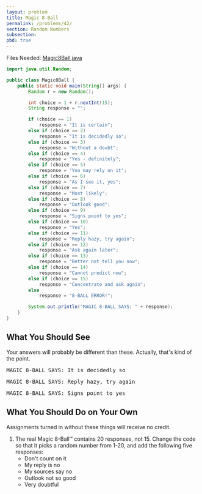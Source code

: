 ```yaml
---
layout: problem
title: Magic 8-Ball
permalink: /problems/42/
section: Random Numbers
subsection:
pbd: true
---
```

Files Needed: [Magic8Ball.java](/problem-files/42/Magic8Ball.java)

```java
import java.util.Random;

public class Magic8Ball {
    public static void main(String[] args) {
        Random r = new Random();

        int choice = 1 + r.nextInt(15);
        String response = "";

        if (choice == 1)
            response = "It is certain";
        else if (choice == 2)
            response = "It is decidedly so";
        else if (choice == 3)
            response = "Without a doubt";
        else if (choice == 4)
            response = "Yes - definitely";
        else if (choice == 5)
            response = "You may rely on it";
        else if (choice == 6)
            response = "As I see it, yes";
        else if (choice == 7)
            response = "Most likely";
        else if (choice == 8)
            response = "Outlook good";
        else if (choice == 9)
            response = "Signs point to yes";
        else if (choice == 10)
            response = "Yes";
        else if (choice == 11)
            response = "Reply hazy, try again";
        else if (choice == 12)
            response = "Ask again later";
        else if (choice == 13)
            response = "Better not tell you now";
        else if (choice == 14)
            response = "Cannot predict now";
        else if (choice == 15)
            response = "Concentrate and ask again";
        else 
            response = "8-BALL ERROR!";

        System.out.println("MAGIC 8-BALL SAYS: " + response);
    }
}
```
## What You Should See
Your answers will probably be different than these. Actually, that's kind of the point.

<pre class="terminal">
MAGIC 8-BALL SAYS: It is decidedly so
</pre>

<pre class="terminal">
MAGIC 8-BALL SAYS: Reply hazy, try again
</pre>

<pre class="terminal">
MAGIC 8-BALL SAYS: Signs point to yes
</pre>

## What You Should Do on Your Own
Assignments turned in without these things will receive no credit.

1. The real Magic 8-Ball™ contains 20 responses, not 15. Change the code so that it picks a random number from 1-20, and add the following five responses:
    - Don't count on it
    - My reply is no
    - My sources say no
    - Outlook not so good
    - Very doubtful